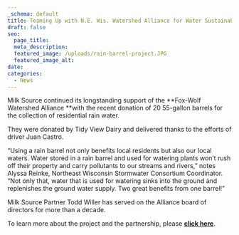 ```yaml
---
_schema: default
title: Teaming Up with N.E. Wis. Watershed Alliance for Water Sustainability
draft: false
seo:
  page_title:
  meta_description:
  featured_image: /uploads/rain-barrel-project.JPG
  featured_image_alt:
date:
categories:
  - News
---
```

Milk Source continued its longstanding support of the&nbsp;**Fox-Wolf Watershed Alliance&nbsp;**with the recent donation of 20 55-gallon barrels for the collection of residential rain water.&nbsp;

They were donated by Tidy View Dairy and delivered thanks to the efforts of driver Juan Castro.

“Using a rain barrel not only benefits local residents but also our local waters. Water stored in a rain barrel and used for watering plants won’t rush off their property and carry pollutants to our streams and rivers,” notes Alyssa Reinke, Northeast Wisconsin Stormwater Consortium Coordinator.&nbsp; “Not only that, water that is used for watering sinks into the ground and replenishes the ground water supply. Two great benefits from one barrel!”&nbsp;

Milk Source Partner Todd Willer has served on the Alliance board of directors for more than a decade.&nbsp;

To learn more about the project and the partnership, please&nbsp;<a target="_blank" href="https://fwwa.org/2023/05/23/build-your-own-rain-barrel-workshop-june-17th-2023/"><strong>click here</strong></a>.&nbsp;